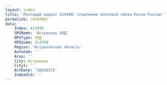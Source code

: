 ```yaml
---
layout: index
title: 'Почтовый индекс 414990: отделение почтовой связи Почты России'
permalink: /414990/
data:
    Index: 414990
    OPSName: 'Астрахань УКД'
    OPSType: УКД
    OPSSubm: 414700
    Region: 'Астраханская область'
    Autonom: ''
    Area: ''
    City: Астрахань
    City1: ''
    ActDate: '20160315'
    IndexOld: ''
---
```

